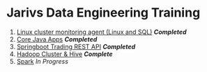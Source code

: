 # Jarivs Data Engineering Training
1. [Linux cluster monitoring agent (Linux and SQL)](linux_sql/README.md) ***Completed***
2. [Core Java Apps](core_java/README.md) ***Completed***
3. [Springboot Trading REST API](springboot/README.md) ***Completed***
4. [Hadoop Cluster & Hive](hadoop/README.md) ***Complete***
5. [Spark](spark/README.md) *In Progress*
